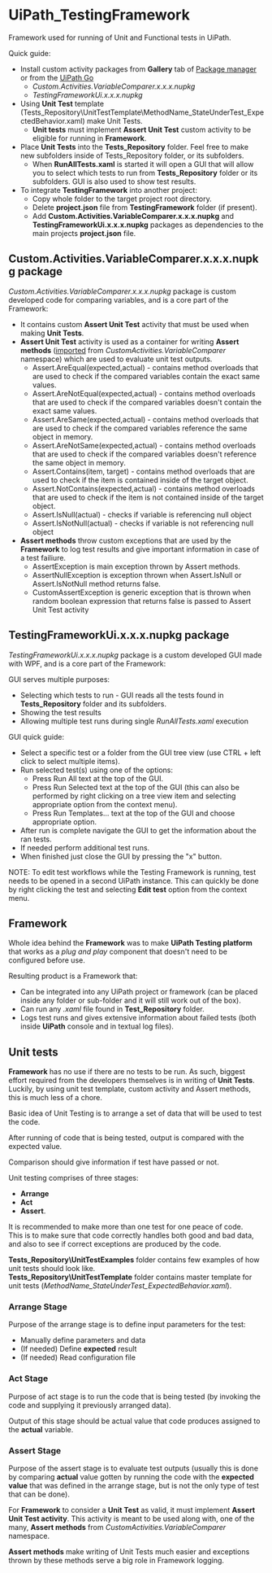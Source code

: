 # UiPath_TestingFramework #

Framework used for running of Unit and Functional tests in UiPath.

Quick guide:

* Install custom activity packages from **Gallery** tab of [Package manager](https://studio.uipath.com/docs/managing-activities-packages#section-managing-packages) or from the [UiPath Go](https://connect.uipath.com/profile/stefan-krsmanovic/components)
	* _Custom.Activities.VariableComparer.x.x.x.nupkg_
	* _TestingFrameworkUi.x.x.x.nupkg_
* Using **Unit Test** template (Tests_Repository\UnitTestTemplate\MethodName_StateUnderTest_ExpectedBehavior.xaml) make Unit Tests.
	* **Unit tests** must implement **Assert Unit Test** custom activity to be eligible for running in **Framework**.
* Place **Unit Tests** into the **Tests_Repository** folder. Feel free to make new subfolders inside of Tests_Repository folder, or its subfolders.
	* When **RunAllTests.xaml** is started it will open a GUI that will allow you to select which tests to run from **Tests_Repository** folder or its subfolders. GUI is also used to show test results.
* To integrate **TestingFramework** into another project: 
	* Copy whole folder to the target project root directory. 
	* Delete **project.json** file from **TestingFramework** folder (if present).
	* Add **Custom.Activities.VariableComparer.x.x.x.nupkg** and **TestingFrameworkUi.x.x.x.nupkg** packages as dependencies to the main projects **project.json** file. 

## Custom.Activities.VariableComparer.x.x.x.nupkg package ##

_Custom.Activities.VariableComparer.x.x.x.nupkg_ package is custom developed code for comparing variables, and is a core part of the Framework:

* It contains custom **Assert Unit Test** activity that must be used when making **Unit Tests**.
* **Assert Unit Test** activity is used as a container for writing **Assert methods** ([imported](https://studio.uipath.com/docs/importing-new-namespaces) from _CustomActivities.VariableComparer_ namespace) which are used to evaluate unit test outputs.
	* Assert.AreEqual(expected,actual) - contains method overloads that are used to check if the compared variables contain the exact same values.
	* Assert.AreNotEqual(expected,actual) - contains method overloads that are used to check if the compared variables doesn't contain the exact same values.
	* Assert.AreSame(expected,actual) - contains method overloads that are used to check if the compared variables reference the same object in memory.
	* Assert.AreNotSame(expected,actual) - contains method overloads that are used to check if the compared variables doesn't reference the same object in memory.
	* Assert.Contains(item, target) - contains method overloads that are used to check if the item is contained inside of the target object.
	* Assert.NotContains(expected,actual) - contains method overloads that are used to check if the item is not contained inside of the target object.
	* Assert.IsNull(actual) - checks if variable is referencing null object
	* Assert.IsNotNull(actual) - checks if variable is not referencing null object
* **Assert methods** throw custom exceptions that are used by the **Framework** to log test results and give important information in case of a test failiure.
	* AssertException is main exception thrown by Assert methods.
	* AssertNullException is exception thrown when Assert.IsNull or Assert.IsNotNull method returns false.
	* CustomAssertException is generic exception that is thrown when random boolean expression that returns false is passed to Assert Unit Test activity

## TestingFrameworkUi.x.x.x.nupkg package ##

_TestingFrameworkUi.x.x.x.nupkg_ package is a custom developed GUI made with WPF, and is a core part of the Framework:

GUI serves multiple purposes:

* Selecting which tests to run - GUI reads all the tests found in **Tests_Repository** folder and its subfolders.
* Showing the test results
* Allowing multiple test runs during single _RunAllTests.xaml_ execution

GUI quick guide:

* Select a specific test or a folder from the GUI tree view (use CTRL + left click to select multiple items).
* Run selected test(s) using one of the options:
	* Press Run All text at the top of the GUI.
	* Press Run Selected text at the top of the GUI (this can also be performed by right clicking on a tree view item and selecting appropriate option from the context menu).
	* Press Run Templates... text at the top of the GUI and choose appropriate option.
* After run is complete navigate the GUI to get the information about the ran tests.
* If needed perform additional test runs.
* When finished just close the GUI by pressing the "x" button.

NOTE: To edit test workflows while the Testing Framework is running, test needs to be opened in a second UiPath instance. 
This can quickly be done by right clicking the test and selecting **Edit test** option from the context menu.

## Framework ##

Whole idea behind the **Framework** was to make **UiPath Testing platform** that works as a _plug and play_ component that doesn't need to be configured before use.

Resulting product is a Framework that:

* Can be integrated into any UiPath project or framework (can be placed inside any folder or sub-folder and it will still work out of the box).
* Can run any _.xaml_ file found in **Test_Repository** folder.
* Logs test runs and gives extensive information about failed tests (both inside **UiPath** console and in textual log files).
	
## Unit tests ##

**Framework** has no use if there are no tests to be run.
As such, biggest effort required from the developers themselves is in writing of **Unit Tests**. 
Luckily, by using unit test template, custom activity and Assert methods, this is much less of a chore.

Basic idea of Unit Testing is to arrange a set of data that will be used to test the code.

After running of code that is being tested, output is compared with the expected value.  

Comparison should give information if test have passed or not.

Unit testing comprises of three stages: 

* **Arrange**
* **Act**
* **Assert**. 

It is recommended to make more than one test for one peace of code.  
This is to make sure that code correctly handles both good and bad data, and also to see if correct exceptions are produced by the code.   

**Tests_Repository\UnitTestExamples** folder contains few examples of how unit tests should look like.   
**Tests_Repository\UnitTestTemplate** folder contains master template for unit tests (_MethodName_StateUnderTest_ExpectedBehavior.xaml_).   
   
### Arrange Stage ###
   
Purpose of the arrange stage is to define input parameters for the test:

* Manually define parameters and data
* (If needed) Define **expected** result
* (If needed) Read configuration file

### Act Stage ###

Purpose of act stage is to run the code that is being tested (by invoking the code and supplying it previously arranged data). 

Output of this stage should be actual value that code produces assigned to the **actual** variable.

### Assert Stage ###

Purpose of the assert stage is to evaluate test outputs (usually this is done by comparing **actual** value gotten by running the code with the **expected value** that was defined in the arrange stage, but is not the only type of test that can be done).

For **Framework** to consider a **Unit Test** as valid, it must implement **Assert Unit Test activity**.
This activity is meant to be used along with, one of the many, **Assert methods** from _CustomActivities.VariableComparer_ namespace.

**Assert methods** make writing of Unit Tests much easier and exceptions thrown by these methods serve a big role in Framework logging.
